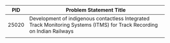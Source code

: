 | PID   | Problem Statement Title                                                                                                 |
| ----- | ----------------------------------------------------------------------------------------------------------------------- |
| 25020 | Development of indigenous contactless Integrated Track Monitoring Systems (ITMS) for Track Recording on Indian Railways |
|       |                                                                                                                         |
